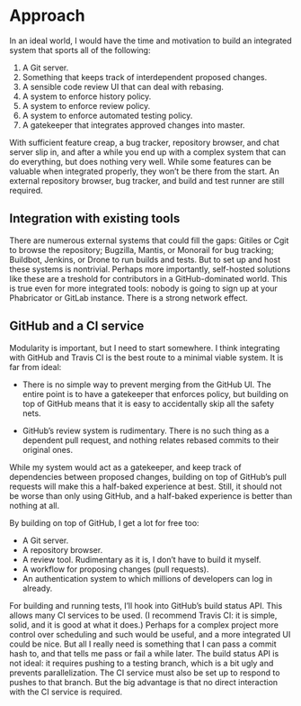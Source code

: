 # Approach

In an ideal world, I would have the time and motivation to build an integrated
system that sports all of the following:

 1. A Git server.
 2. Something that keeps track of interdependent proposed changes.
 3. A sensible code review UI that can deal with rebasing.
 4. A system to enforce history policy.
 5. A system to enforce review policy.
 6. A system to enforce automated testing policy.
 7. A gatekeeper that integrates approved changes into master.

With sufficient feature creap, a bug tracker, repository browser, and chat
server slip in, and after a while you end up with a complex system that can do
everything, but does nothing very well. While some features can be valuable when
integrated properly, they won’t be there from the start. An external repository
browser, bug tracker, and build and test runner are still required.

## Integration with existing tools

There are numerous external systems that could fill the gaps: Gitiles or Cgit to
browse the repository; Bugzilla, Mantis, or Monorail for bug tracking; Buildbot,
Jenkins, or Drone to run builds and tests. But to set up and host these systems
is nontrivial. Perhaps more importantly, self-hosted solutions like these are
a treshold for contributors in a GitHub-dominated world. This is true even for
more integrated tools: nobody is going to sign up at your Phabricator or GitLab
instance. There is a strong network effect.

## GitHub and a CI service

Modularity is important, but I need to start somewhere. I think integrating with
GitHub and Travis CI is the best route to a minimal viable system. It is far
from ideal:

 * There is no simple way to prevent merging from the GitHub UI. The entire
   point is to have a gatekeeper that enforces policy, but building on top of
   GitHub means that it is easy to accidentally skip all the safety nets.

 * GitHub’s review system is rudimentary. There is no such thing as a dependent
   pull request, and nothing relates rebased commits to their original ones.

While my system would act as a gatekeeper, and keep track of dependencies
between proposed changes, building on top of GitHub’s pull requests will make
this a half-baked experience at best. Still, it should not be worse than only
using GitHub, and a half-baked experience is better than nothing at all.

By building on top of GitHub, I get a lot for free too:

 * A Git server.
 * A repository browser.
 * A review tool. Rudimentary as it is, I don’t have to build it myself.
 * A workflow for proposing changes (pull requests).
 * An authentication system to which millions of developers can log in already.

For building and running tests, I’ll hook into GitHub’s build status API. This
allows many CI services to be used. (I recommend Travis CI: it is simple,
solid, and it is good at what it does.) Perhaps for a complex project more
control over scheduling and such would be useful, and a more integrated UI could
be nice. But all I really need is something that I can pass a commit hash to,
and that tells me pass or fail a while later. The build status API is not ideal:
it requires pushing to a testing branch, which is a bit ugly and prevents
parallelization. The CI service must also be set up to respond to pushes to that
branch. But the big advantage is that no direct interaction with the CI service
is required.
